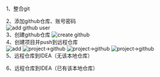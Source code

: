 1、整合git  

2、添加github仓库、账号密码  
![add github user](https://i.loli.net/2019/07/05/5d1ea9a651eca73264.png)  
3、创建github仓库
![create github](https://i.loli.net/2019/07/05/5d1eab973476e87987.png)  
4、创建项目并push到远程仓库  
![add](https://i.loli.net/2019/07/05/5d1eac5e2b71816157.png)
![project->github](https://i.loli.net/2019/07/05/5d1eaab4b18ef80623.png) 
![project->github](https://i.loli.net/2019/07/05/5d1eaab4e55bd43175.png) 
![project->github](https://i.loli.net/2019/07/05/5d1eaab4ce0b588241.png)  
5、远程仓库到IDEA（无该本地仓库）

6、远程仓库到IDEA（已有该本地仓库）


